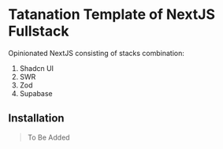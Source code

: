 # Tatanation Template of NextJS Fullstack

Opinionated NextJS consisting of stacks combination:

1. Shadcn UI
2. SWR
3. Zod
4. Supabase

## Installation

> To Be Added
